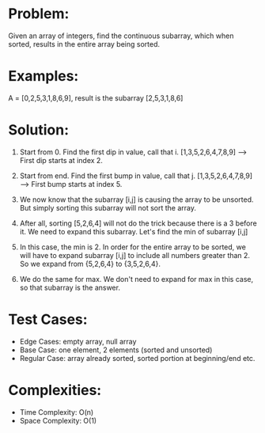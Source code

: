 # Problem:
Given an array of integers, find the continuous subarray, which when sorted, results in the entire array being sorted. 

# Examples:

A = [0,2,5,3,1,8,6,9], result is the subarray [2,5,3,1,8,6]

# Solution:

1. Start from 0. Find the first dip in value, call that i.
[1,3,5,2,6,4,7,8,9] --> First dip starts at index 2.

2. Start from end. Find the first bump in value, call that j.
[1,3,5,2,6,4,7,8,9] --> First bump starts at index 5.

3. We now know that the subarray [i,j] is causing the array to be unsorted. But simply sorting this subarray will not sort the array. 

4. After all, sorting [5,2,6,4] will not do the trick because there is a 3 before it. We need to expand this subarray. Let's find the min of subarray [i,j]

5. In this case, the min is 2. In order for the entire array to be sorted, we will have to expand subarray [i,j] to include all numbers greater than 2. 
So we expand from {5,2,6,4} to {3,5,2,6,4}.

6. We do the same for max. We don't need to expand for max in this case, so that subarray is the answer.

# Test Cases:
- Edge Cases: empty array, null array
- Base Case: one element, 2 elements (sorted and unsorted)
- Regular Case: array already sorted, sorted portion at beginning/end etc.

# Complexities:
- Time Complexity: O(n)
- Space Complexity: O(1)